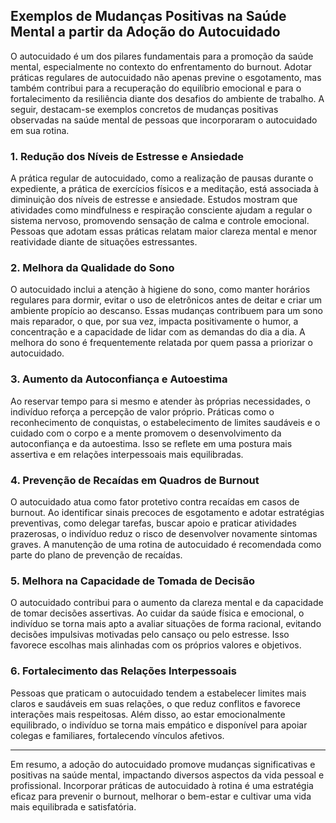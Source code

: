 
## Exemplos de Mudanças Positivas na Saúde Mental a partir da Adoção do Autocuidado

O autocuidado é um dos pilares fundamentais para a promoção da saúde mental, especialmente no contexto do enfrentamento do burnout. Adotar práticas regulares de autocuidado não apenas previne o esgotamento, mas também contribui para a recuperação do equilíbrio emocional e para o fortalecimento da resiliência diante dos desafios do ambiente de trabalho. A seguir, destacam-se exemplos concretos de mudanças positivas observadas na saúde mental de pessoas que incorporaram o autocuidado em sua rotina.

### 1. Redução dos Níveis de Estresse e Ansiedade

A prática regular de autocuidado, como a realização de pausas durante o expediente, a prática de exercícios físicos e a meditação, está associada à diminuição dos níveis de estresse e ansiedade. Estudos mostram que atividades como mindfulness e respiração consciente ajudam a regular o sistema nervoso, promovendo sensação de calma e controle emocional. Pessoas que adotam essas práticas relatam maior clareza mental e menor reatividade diante de situações estressantes.

### 2. Melhora da Qualidade do Sono

O autocuidado inclui a atenção à higiene do sono, como manter horários regulares para dormir, evitar o uso de eletrônicos antes de deitar e criar um ambiente propício ao descanso. Essas mudanças contribuem para um sono mais reparador, o que, por sua vez, impacta positivamente o humor, a concentração e a capacidade de lidar com as demandas do dia a dia. A melhora do sono é frequentemente relatada por quem passa a priorizar o autocuidado.

### 3. Aumento da Autoconfiança e Autoestima

Ao reservar tempo para si mesmo e atender às próprias necessidades, o indivíduo reforça a percepção de valor próprio. Práticas como o reconhecimento de conquistas, o estabelecimento de limites saudáveis e o cuidado com o corpo e a mente promovem o desenvolvimento da autoconfiança e da autoestima. Isso se reflete em uma postura mais assertiva e em relações interpessoais mais equilibradas.

### 4. Prevenção de Recaídas em Quadros de Burnout

O autocuidado atua como fator protetivo contra recaídas em casos de burnout. Ao identificar sinais precoces de esgotamento e adotar estratégias preventivas, como delegar tarefas, buscar apoio e praticar atividades prazerosas, o indivíduo reduz o risco de desenvolver novamente sintomas graves. A manutenção de uma rotina de autocuidado é recomendada como parte do plano de prevenção de recaídas.

### 5. Melhora na Capacidade de Tomada de Decisão

O autocuidado contribui para o aumento da clareza mental e da capacidade de tomar decisões assertivas. Ao cuidar da saúde física e emocional, o indivíduo se torna mais apto a avaliar situações de forma racional, evitando decisões impulsivas motivadas pelo cansaço ou pelo estresse. Isso favorece escolhas mais alinhadas com os próprios valores e objetivos.

### 6. Fortalecimento das Relações Interpessoais

Pessoas que praticam o autocuidado tendem a estabelecer limites mais claros e saudáveis em suas relações, o que reduz conflitos e favorece interações mais respeitosas. Além disso, ao estar emocionalmente equilibrado, o indivíduo se torna mais empático e disponível para apoiar colegas e familiares, fortalecendo vínculos afetivos.

---

Em resumo, a adoção do autocuidado promove mudanças significativas e positivas na saúde mental, impactando diversos aspectos da vida pessoal e profissional. Incorporar práticas de autocuidado à rotina é uma estratégia eficaz para prevenir o burnout, melhorar o bem-estar e cultivar uma vida mais equilibrada e satisfatória.
```
